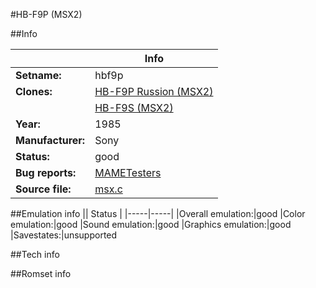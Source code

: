 #HB-F9P (MSX2)

##Info

||Info|
|-----|-----|
|**Setname:**|hbf9p
|**Clones:**|[HB-F9P Russion (MSX2)](hbf9pr.md)
||[HB-F9S (MSX2)](hbf9s.md)
|**Year:**|1985
|**Manufacturer:**|Sony
|**Status:**|good
|**Bug reports:**|[MAMETesters](http://mametesters.org/view_all_set.php?type=1&temporary=y&search=msx.c)
|**Source file:**|[msx.c](https://github.com/mamedev/mame/blob/master/src/mess/drivers/msx.c)

##Emulation info
|| Status |
|-----|-----|
|Overall emulation:|good
|Color emulation:|good
|Sound emulation:|good
|Graphics emulation:|good
|Savestates:|unsupported

##Tech info

##Romset info

<!--- START OF EDITED COMMENT DO NOT TOUCH TEXT ABOVE-->
